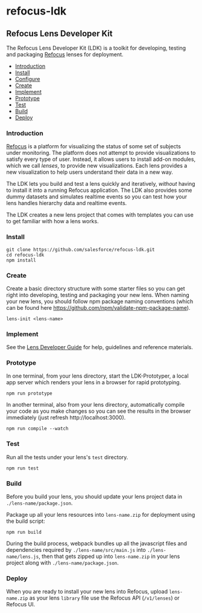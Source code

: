 # refocus-ldk

## Refocus Lens Developer Kit

The Refocus Lens Developer Kit (LDK) is a toolkit for developing, testing and packaging [Refocus](https://github.com/salesforce/refocus) lenses for deployment.

- [Introduction](#introduction)
- [Install](#install)
- [Configure](#configure)
- [Create](#create)
- [Implement](#implement)
- [Prototype](#prototype)
- [Test](#test)
- [Build](#build)
- [Deploy](#deploy)

### Introduction

[Refocus](https://github.com/salesforce/refocus) is a platform for visualizing the status of some set of subjects under monitoring. The platform does not attempt to provide visualizations to satisfy every type of user. Instead, it allows users to install add-on modules, which we call *lenses*, to provide new visualizations. Each lens provides a new visualization to help users understand their data in a new way. 

The LDK lets you build and test a lens quickly and iteratively, *without* having to install it into a running Refocus application. The LDK also provides some dummy datasets and simulates realtime events so you can test how your lens handles hierarchy data and realtime events.

The LDK creates a new lens project that comes with templates you can use to get familiar with how a lens works. 


### Install

```
git clone https://github.com/salesforce/refocus-ldk.git
cd refocus-ldk
npm install
```

### Create

Create a basic directory structure with some starter files so you can get right into developing, testing and packaging your new lens. When naming your new lens, you should follow npm package naming conventions (which can 
be found here https://github.com/npm/validate-npm-package-name).

```
lens-init <lens-name>
```

### Implement

See the [Lens Developer Guide](LensDeveloperGuide.md) for help, guidelines and reference materials.


### Prototype

In one terminal, from your lens directory, start the LDK-Prototyper, a local app server which renders your lens in a browser for rapid prototyping.

```
npm run prototype
```

In another terminal, also from your lens directory, automatically compile your code as you make changes so you can see the results in the browser immediately (just refresh http://localhost:3000).

```
npm run compile --watch
```

### Test

Run all the tests under your lens's `test` directory.

```
npm run test
```

### Build

Before you build your lens, you should update your lens project data in `./lens-name/package.json`.

Package up all your lens resources into `lens-name.zip` for deployment using the build script:

```
npm run build
```

During the build process, webpack bundles up all the javascript files and dependencies required by `./lens-name/src/main.js` into `./lens-name/lens.js`, then that gets zipped up into `lens-name.zip` in your lens project along with `./lens-name/package.json`.

### Deploy
When you are ready to install your new lens into Refocus, upload `lens-name.zip` as your lens `library` file use the Refocus API (`/v1/lenses`) or Refocus UI.
